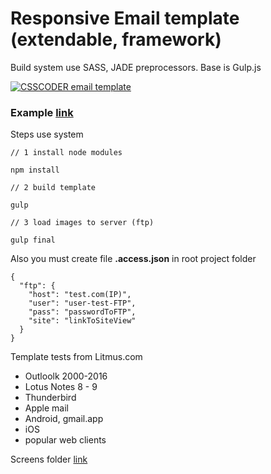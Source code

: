 # Responsive Email template<br> (extendable, framework)
Build system use SASS, JADE preprocessors. Base is Gulp.js

[![CSSCODER email template](https://raw.githubusercontent.com/csscoderRU/Responsive-Email-Template-Builder/master/screens/thumb.jpg)](http://dev.csscoder.pro/emails/Responsive-Email-Template-Builder/index.html)

### Example [link](http://dev.csscoder.pro/emails/Responsive-Email-Template-Builder/index.html)

Steps use system

    // 1 install node modules
    
    npm install
    
    // 2 build template
    
    gulp
     
    // 3 load images to server (ftp)
    
    gulp final
    
Also you must create file **.access.json** in root project folder

    {
      "ftp": {
        "host": "test.com(IP)",
        "user": "user-test-FTP",
        "pass": "passwordToFTP",
        "site": "linkToSiteView"
      }
    }

Template tests from Litmus.com
* Outloolk 2000-2016
* Lotus Notes 8 - 9
* Thunderbird
* Apple mail
* Android, gmail.app
* iOS
* popular web clients

Screens folder [link](https://github.com/csscoderRU/Responsive-Email-Template-Builder/tree/master/screens/)